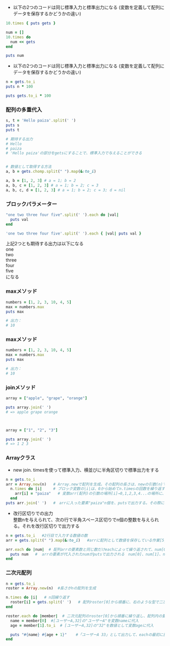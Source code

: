 ```ruby

```
- 以下の2つのコードは同じ標準入力と標準出力になる (変数を定義して配列にデータを保存するかどうかの違い)
```ruby
10.times { puts gets }
```
```ruby
num = []
10.times do
  num << gets
end

puts num
```

- 以下の2つのコードは同じ標準入力と標準出力になる (変数を定義して配列にデータを保存するかどうかの違い)
```ruby
n = gets.to_i
puts n * 100
```
```ruby
puts gets.to_i * 100
```

### 配列の多重代入
```ruby
s, t = 'Hello paiza'.split(' ')
puts s
puts t

# 期待する出力
# Hello
# paiza
# 'Hello paiza'の部分をgetsにすることで、標準入力で与えることができる


# 数値として取得する方法
a, b = gets.chomp.split(" ").map(&:to_i)
```
```ruby
a, b = [1, 2, 3] # a = 1; b = 2
a, b, c = [1, 2, 3] # a = 1; b = 2; c = 3
a, b, c, d = [1, 2, 3] # a = 1; b = 2; c = 3; d = nil

```

### ブロックパラメーター
```ruby
"one two three four five".split(' ').each do |val|
  puts val
end
```
```ruby
'one two three four five'.split(' ').each { |val| puts val }
```
上記2つとも期待する出力は以下になる  
one  
two  
three  
four  
five  
になる


### maxメソッド
```ruby
numbers = [1, 2, 3, 10, 4, 5]
max = numbers.max
puts max

# 出力：
# 10
```

### maxメソッド
```ruby
numbers = [1, 2, 3, 10, 4, 5]
max = numbers.max
puts max

# 出力：
# 10
```
### joinメソッド　

```ruby
array = ["apple", "grape", "orange"]

puts array.join(' ')
# => apple grape orange



array = ["1", "2", "3"]

puts array.join(' ')
# => 1 2 3

```

### Arrayクラス
- new  join. timesを使って標準入力、横並びに半角区切りで標準出力をする
```ruby
n = gets.to_i
arr = Array.new(n)   # Array.newで配列を生成。その配列の長さは、newの引数(n)で入力された数値で決めてる
  n.times do |i|　　　# ブロック変数の|i|は、0から始めてn.timesの回数を繰り返す 0,1,2,3,4...
    arr[i] = "paiza"   # 変数arr(配列)の引数の場所[i]→0,1,2,3,4...の場所に、"paiza"を入れていく
  end
puts arr.join(' ')   #　arrに入った要素"paiza"n個を、putsで出力する。その際に、joinメソッドを使って(' '）を使って繋いで出力している
```

- 改行区切りでの出力   
整数nを与えられて、次の行で半角スペース区切りでn個の整数を与えられる。それを改行区切りで出力する
```ruby
n = gets.to_i   #2行目で入力する数値の数
arr = gets.split(" ").map(&:to_i)   #arrに配列として数値を保存している作業[5, 6, 10, 3, .... ]

arr.each do |num|  # 配列arrの要素数と同じ数だけeachによって繰り返されて、num[0]、num[1]、num[2]...の順番でarrの値がnumに代入される
  puts num   #  arrの要素が代入されたnumがputsで出力される　num[0]、num[1]、num[2]...
end

```

### 二次元配列　
```ruby
n = gets.to_i
roster = Array.new(n)  #長さがnの配列を生成

n.times do |i|   # n回繰り返す
  roster[i] = gets.split(' ')   # 配列roster[0]から順番に、右のような型で二次元配列で保存される[[ユーザーA,32],[ユーザーB,27],[ユーザーC,40]]
end

roster.each do |member|  # 二次元配列のroster[0]から順番に繰り返し、配列内の要素をそれぞれ変数に代入する roster[0]に該当する[ユーザーA,32]からeach開始
  name = member[0]  #[ユーザーA,32]の"ユーザーA"を変数nameに代入
  age = member[1].to_i  # [ユーザーA,32]の"32"を数値として変数ageに代入

  puts "#{name} #{age + 1}"    #「ユーザーA 33」として出力して、eachの最初に戻ってroster[1]で同じ処理を繰り返す
end
```
